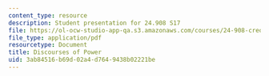 ```yaml
---
content_type: resource
description: Student presentation for 24.908 S17
file: https://ol-ocw-studio-app-qa.s3.amazonaws.com/courses/24-908-creole-languages-and-caribbean-identities-spring-2017/3ab84516b69d02a4d7649438b02221be_MIT24_908s17_Discourses.pdf
file_type: application/pdf
resourcetype: Document
title: Discourses of Power
uid: 3ab84516-b69d-02a4-d764-9438b02221be
---
```

